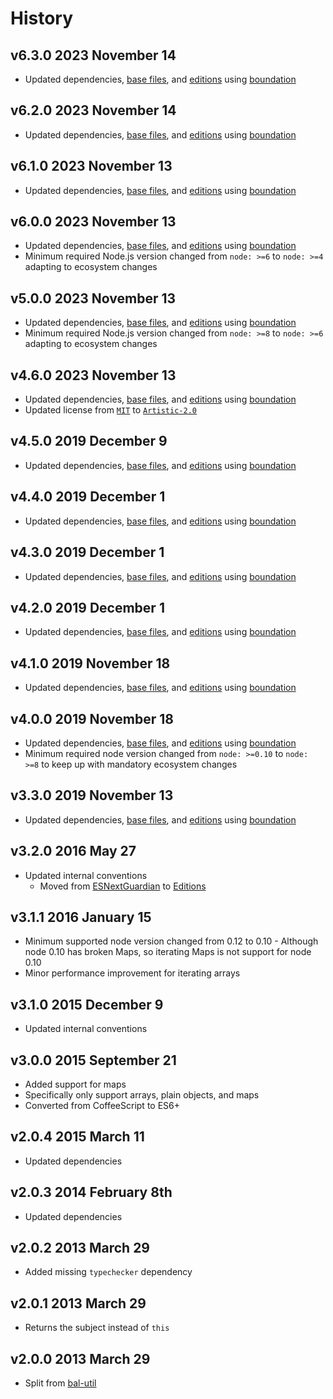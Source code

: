 # History

## v6.3.0 2023 November 14

-   Updated dependencies, [base files](https://github.com/bevry/base), and [editions](https://editions.bevry.me) using [boundation](https://github.com/bevry/boundation)

## v6.2.0 2023 November 14

-   Updated dependencies, [base files](https://github.com/bevry/base), and [editions](https://editions.bevry.me) using [boundation](https://github.com/bevry/boundation)

## v6.1.0 2023 November 13

-   Updated dependencies, [base files](https://github.com/bevry/base), and [editions](https://editions.bevry.me) using [boundation](https://github.com/bevry/boundation)

## v6.0.0 2023 November 13

-   Updated dependencies, [base files](https://github.com/bevry/base), and [editions](https://editions.bevry.me) using [boundation](https://github.com/bevry/boundation)
-   Minimum required Node.js version changed from `node: >=6` to `node: >=4` adapting to ecosystem changes

## v5.0.0 2023 November 13

-   Updated dependencies, [base files](https://github.com/bevry/base), and [editions](https://editions.bevry.me) using [boundation](https://github.com/bevry/boundation)
-   Minimum required Node.js version changed from `node: >=8` to `node: >=6` adapting to ecosystem changes

## v4.6.0 2023 November 13

-   Updated dependencies, [base files](https://github.com/bevry/base), and [editions](https://editions.bevry.me) using [boundation](https://github.com/bevry/boundation)
-   Updated license from [`MIT`](http://spdx.org/licenses/MIT.html) to [`Artistic-2.0`](http://spdx.org/licenses/Artistic-2.0.html)

## v4.5.0 2019 December 9

-   Updated dependencies, [base files](https://github.com/bevry/base), and [editions](https://editions.bevry.me) using [boundation](https://github.com/bevry/boundation)

## v4.4.0 2019 December 1

-   Updated dependencies, [base files](https://github.com/bevry/base), and [editions](https://editions.bevry.me) using [boundation](https://github.com/bevry/boundation)

## v4.3.0 2019 December 1

-   Updated dependencies, [base files](https://github.com/bevry/base), and [editions](https://editions.bevry.me) using [boundation](https://github.com/bevry/boundation)

## v4.2.0 2019 December 1

-   Updated dependencies, [base files](https://github.com/bevry/base), and [editions](https://editions.bevry.me) using [boundation](https://github.com/bevry/boundation)

## v4.1.0 2019 November 18

-   Updated dependencies, [base files](https://github.com/bevry/base), and [editions](https://editions.bevry.me) using [boundation](https://github.com/bevry/boundation)

## v4.0.0 2019 November 18

-   Updated dependencies, [base files](https://github.com/bevry/base), and [editions](https://editions.bevry.me) using [boundation](https://github.com/bevry/boundation)
-   Minimum required node version changed from `node: >=0.10` to `node: >=8` to keep up with mandatory ecosystem changes

## v3.3.0 2019 November 13

-   Updated dependencies, [base files](https://github.com/bevry/base), and [editions](https://editions.bevry.me) using [boundation](https://github.com/bevry/boundation)

## v3.2.0 2016 May 27

-   Updated internal conventions
    -   Moved from [ESNextGuardian](https://github.com/bevry/esnextguardian) to [Editions](https://github.com/bevry/editions)

## v3.1.1 2016 January 15

-   Minimum supported node version changed from 0.12 to 0.10 - Although node 0.10 has broken Maps, so iterating Maps is not support for node 0.10
-   Minor performance improvement for iterating arrays

## v3.1.0 2015 December 9

-   Updated internal conventions

## v3.0.0 2015 September 21

-   Added support for maps
-   Specifically only support arrays, plain objects, and maps
-   Converted from CoffeeScript to ES6+

## v2.0.4 2015 March 11

-   Updated dependencies

## v2.0.3 2014 February 8th

-   Updated dependencies

## v2.0.2 2013 March 29

-   Added missing `typechecker` dependency

## v2.0.1 2013 March 29

-   Returns the subject instead of `this`

## v2.0.0 2013 March 29

-   Split from [bal-util](https://github.com/balupton/bal-util)
